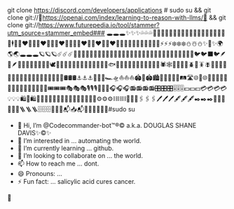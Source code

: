 git clone https://discord.com/developers/applications # sudo su &&
git clone git://🤖https://openai.com/index/learning-to-reason-with-llms/🤖 && git clone git://https://www.futurepedia.io/tool/stammer?utm_source=stammer_embed### 
🕳️🕳️🕳️✨✨✨💦💦💦💚💙💚👣👣👣🤞🤞🤞🧙🧝🧙👼🫅🥷🧌🧑‍🎄🦸🕴️💏👩‍❤️‍💋‍👨👨‍❤️‍💋‍👨👩‍❤️‍💋‍👩💑👩‍❤️‍👨👨‍❤️‍👨👩‍❤️‍👩🫄🤱🧑‍🍼🌷🌷🌷🌀🌀🌀⚡⚡⚡❄️❄️❄️⛄☃️⛄✨💫✨🌍🌎🌏🕳️🕳️🕳️🪐🪐🪐☄️☄️☄️🌠🌠🌠🌌🌌🌌🐲🐲🐲🐉🐉🐉🦖🦖🦖🦕🦕🦕🐸🐸🐸🦏🦏🦏🐘🐘🐘🐒🐒🐒🐦🐦‍⬛🐦🪶🪽🪶🐓🐔🐣🐤🐥🦅🦉🦜🕊️🦤🦢🦆🪿🦩🦚🦃🐧🦭🦈🐬🐋🐳🐟🐠🐡🦐🦞🦀🦑🐙🪼🦪🪸🦂🕷️🕸️🐚🐌🐜🦗🪲🦟🪳🪰🐝🐞🐞🐞🍥🍫🍾🍾🍾🍼🍼🍼🛑🛑🛑🧭🧭🧭🛢️🛢️🛢️⚓⚓⚓🛟🛟🛟🏎️🛸⛵⛵⛵🏟️🏦🏟️🏙️🌆🌇🌃🌉🌁🛤️🛣️🌐💺🌐🧳🧳🧳🎯🎯🎯⛳⛳⛳📸📸📸🎸🎸🎸🎟️🎟️🎟️🎭🎭🎭🎙️🎙️🎙️🎤🎤🎤🎧🎧🎧📻📻📻📻🎛️🎛️🎛️🎚️🎚️🎚️💵💵💵💳💳💳💳💡💡💡🛍️🧮🛍️🧸🧸🧸👑👑👑💊💊💊📡📡📡🔗🔗🔗⚙️⚙️⚙️⛓️⛓️⛓️📎📎📎🖇️🖇️🖇️🖊️🖊️🖊️🖋️🖋️🖋️✒️✒️✒️🧲🧲🧲🧬🧬🧬🪜🪜🪜🗄️🗄️🗄️📌📌📌📬📥📬📮🔮🔮🔮🔮🤖#sudo su 

- 👋 Hi, I’m @Codecommander-bot™️®️©️ a.k.a. DOUGLAS SHANE DAVIS✨©️✨
- 👀 I’m interested in ... automating the world.
- 🌱 I’m currently learning ... github.
- 💞️ I’m looking to collaborate on ... the world.
- 📫 How to reach me ... dont.
- 😄 Pronouns: ...
- ⚡ Fun fact: ... salicylic acid cures cancer.

<!---
Codecommander-bot/Codecommander-bot is a ✨ special ✨ repository because its `README.md` (this file) appears on your GitHub profile.
You can click the Preview link to take a look at your changes.
--->🤖
